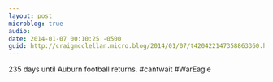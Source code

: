 ```yaml
---
layout: post
microblog: true
audio: 
date: 2014-01-07 00:10:25 -0500
guid: http://craigmcclellan.micro.blog/2014/01/07/t420422147358863360.html
---
```

235 days until Auburn football returns. #cantwait #WarEagle
